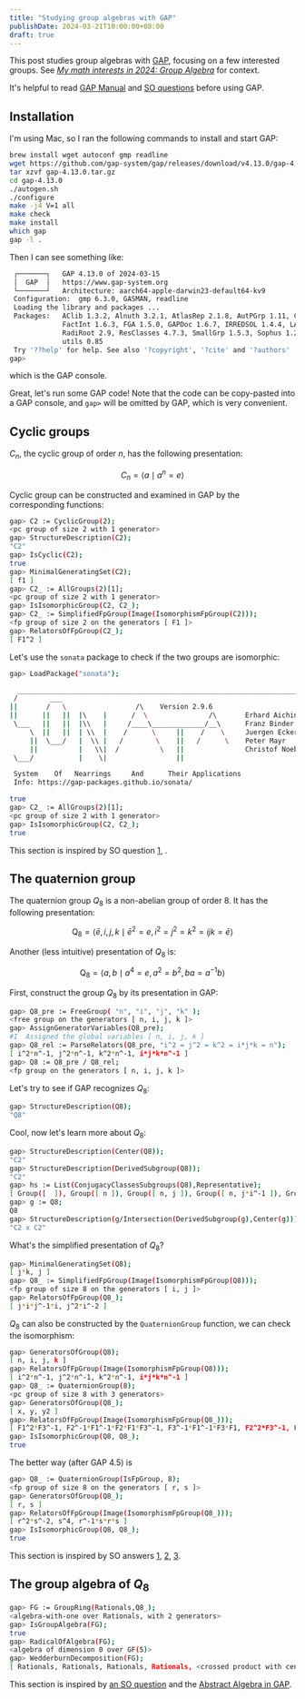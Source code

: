 ```yaml
---
title: "Studying group algebras with GAP"
publishDate: 2024-03-21T10:00:00+08:00
draft: true
---
```


This post studies group algebras with [GAP](https://github.com/gap-system/gap), focusing on a few interested groups. See [*My math interests in 2024: Group Algebra*](../math-2024/#group-algebra) for context.

It's helpful to read [GAP Manual](https://docs.gap-system.org/doc/ref/chap0_mj.html) and [SO questions](https://math.stackexchange.com/search?q=%5Bgroup-theory%5D+GAP+group+algebra) before using GAP.

## Installation

I'm using Mac, so I ran the following commands to install and start GAP:

```bash
brew install wget autoconf gmp readline
wget https://github.com/gap-system/gap/releases/download/v4.13.0/gap-4.13.0.tar.gz
tar xzvf gap-4.13.0.tar.gz
cd gap-4.13.0
./autogen.sh
./configure
make -j4 V=1 all
make check
make install
which gap
gap -l .
```

Then I can see something like:

```bash
 ┌───────┐   GAP 4.13.0 of 2024-03-15
 │  GAP  │   https://www.gap-system.org
 └───────┘   Architecture: aarch64-apple-darwin23-default64-kv9
 Configuration:  gmp 6.3.0, GASMAN, readline
 Loading the library and packages ...
 Packages:   AClib 1.3.2, Alnuth 3.2.1, AtlasRep 2.1.8, AutPGrp 1.11, CRISP 1.4.6, Cryst 4.1.27, CrystCat 1.1.10, CTblLib 1.3.9, 
             FactInt 1.6.3, FGA 1.5.0, GAPDoc 1.6.7, IRREDSOL 1.4.4, LAGUNA 3.9.6, Polenta 1.3.10, Polycyclic 2.16, PrimGrp 3.4.4, 
             RadiRoot 2.9, ResClasses 4.7.3, SmallGrp 1.5.3, Sophus 1.27, SpinSym 1.5.2, StandardFF 1.0, TomLib 1.2.11, TransGrp 3.6.5, 
             utils 0.85
 Try '??help' for help. See also '?copyright', '?cite' and '?authors'
gap>
```

which is the GAP console.

Great, let's run some GAP code! Note that the code can be copy-pasted into a GAP console, and `gap>` will be omitted by GAP, which is very convenient.

## Cyclic groups

$C_n$, the cyclic group of order $n$, has the following presentation:

$$
C_n=\left\langle a \mid a^n=e\right\rangle
$$

Cyclic group can be constructed and examined in GAP by the corresponding functions:

```bash
gap> C2 := CyclicGroup(2);
<pc group of size 2 with 1 generator>
gap> StructureDescription(C2);
"C2"
gap> IsCyclic(C2);
true
gap> MinimalGeneratingSet(C2);
[ f1 ]
gap> C2_ := AllGroups(2)[1];
<pc group of size 2 with 1 generator>
gap> IsIsomorphicGroup(C2, C2_);
gap> C2_ := SimplifiedFpGroup(Image(IsomorphismFpGroup(C2)));
<fp group of size 2 on the generators [ F1 ]>
gap> RelatorsOfFpGroup(C2_);
[ F1^2 ]
```

Let's use the `sonata` package to check if the two groups are isomorphic:

```bash
gap> LoadPackage("sonata");

  ___________________________________________________________________________
 /        ___
||       /   \                 /\    Version 2.9.6
||      ||   ||  |\    |      /  \               /\       Erhard Aichinger
 \___   ||   ||  |\\   |     /____\_____________/__\      Franz Binder
     \  ||   ||  | \\  |    /      \     ||    /    \     Juergen Ecker
     ||  \___/   |  \\ |   /        \    ||   /      \    Peter Mayr
     ||          |   \\|  /          \   ||               Christof Noebauer
 \___/           |    \|                 ||

 System    Of   Nearrings     And      Their Applications
 Info: https://gap-packages.github.io/sonata/

true
gap> C2_ := AllGroups(2)[1];
<pc group of size 2 with 1 generator>
gap> IsIsomorphicGroup(C2, C2_);
true
```

This section is inspired by SO question [1](https://math.stackexchange.com/questions/3185071/identifying-the-group-in-gap), .

## The quaternion group

The quaternion group $Q_8$ is a non-abelian group of order 8. It has the following presentation:

$$
\mathrm{Q}_8=\left\langle\bar{e}, i, j, k \mid \bar{e}^2=e, i^2=j^2=k^2=i j k=\bar{e}\right\rangle
$$

Another (less intuitive) presentation of $Q_8$ is:

$$
\mathrm{Q}_8=\left\langle a, b \mid a^4=e, a^2=b^2, b a=a^{-1} b\right\rangle
$$

First, construct the group $Q_8$ by its presentation in GAP:

```bash
gap> Q8_pre := FreeGroup( "n", "i", "j", "k" );
<free group on the generators [ n, i, j, k ]>
gap> AssignGeneratorVariables(Q8_pre);
#I  Assigned the global variables [ n, i, j, k ]
gap> Q8_rel := ParseRelators(Q8_pre, "i^2 = j^2 = k^2 = i*j*k = n");
[ i^2*n^-1, j^2*n^-1, k^2*n^-1, i*j*k*n^-1 ]
gap> Q8 := Q8_pre / Q8_rel;
<fp group on the generators [ n, i, j, k ]>
```
Let's try to see if GAP recognizes $Q_8$:

```bash
gap> StructureDescription(Q8);
"Q8"
```

Cool, now let's learn more about $Q_8$:

```bash
gap> StructureDescription(Center(Q8));
"C2"
gap> StructureDescription(DerivedSubgroup(Q8));
"C2"
gap> hs := List(ConjugacyClassesSubgroups(Q8),Representative);
[ Group([  ]), Group([ n ]), Group([ n, j ]), Group([ n, j*i^-1 ]), Group([ n, i ]), Q8 ]
gap> g := Q8;
Q8
gap> StructureDescription(g/Intersection(DerivedSubgroup(g),Center(g)));
"C2 x C2"
```

What's the simplified presentation of $Q_8$?

```bash
gap> MinimalGeneratingSet(Q8);
[ j*k, j ]
gap> Q8_ := SimplifiedFpGroup(Image(IsomorphismFpGroup(Q8)));
<fp group of size 8 on the generators [ i, j ]>
gap> RelatorsOfFpGroup(Q8_);
[ j*i*j^-1*i, j^2*i^-2 ]
```

$Q_8$ can also be constructed by the `QuaternionGroup` function, we can check the isomorphism:

```bash
gap> GeneratorsOfGroup(Q8);
[ n, i, j, k ]
gap> RelatorsOfFpGroup(Image(IsomorphismFpGroup(Q8)));
[ i^2*n^-1, j^2*n^-1, k^2*n^-1, i*j*k*n^-1 ]
gap> Q8_ := QuaternionGroup(8);                                       
<pc group of size 8 with 3 generators>
gap> GeneratorsOfGroup(Q8_);
[ x, y, y2 ]
gap> RelatorsOfFpGroup(Image(IsomorphismFpGroup(Q8_)));
[ F1^2*F3^-1, F2^-1*F1^-1*F2*F1*F3^-1, F3^-1*F1^-1*F3*F1, F2^2*F3^-1, F3^-1*F2^-1*F3*F2, F3^2 ]
gap> IsIsomorphicGroup(Q8, Q8_);
true
```

The better way (after GAP 4.5) is

```bash
gap> Q8_ := QuaternionGroup(IsFpGroup, 8);
<fp group of size 8 on the generators [ r, s ]>
gap> GeneratorsOfGroup(Q8_);
[ r, s ]
gap> RelatorsOfFpGroup(Image(IsomorphismFpGroup(Q8_)));
[ r^2*s^-2, s^4, r^-1*s*r*s ]
gap> IsIsomorphicGroup(Q8, Q8_);
true
```

This section is inspired by SO answers [1](https://math.stackexchange.com/a/3213387/276408), [2](https://math.stackexchange.com/a/774952/276408), [3](https://math.stackexchange.com/questions/1618446/how-can-i-display-generators-or-a-minimal-generating-set-with-gap).

## The group algebra of $Q_8$

```bash
gap> FG := GroupRing(Rationals,Q8_);
<algebra-with-one over Rationals, with 2 generators>
gap> IsGroupAlgebra(FG);
true
gap> RadicalOfAlgebra(FG);
<algebra of dimension 0 over GF(5)>
gap> WedderburnDecomposition(FG);
[ Rationals, Rationals, Rationals, Rationals, <crossed product with center Rationals over GaussianRationals of a group of size 2> ]
```

This section is inspired by [an SO question](https://math.stackexchange.com/a/432638/276408) and the [Abstract Algebra in GAP](https://www.math.colostate.edu/~hulpke/CGT/howtogap.pdf).